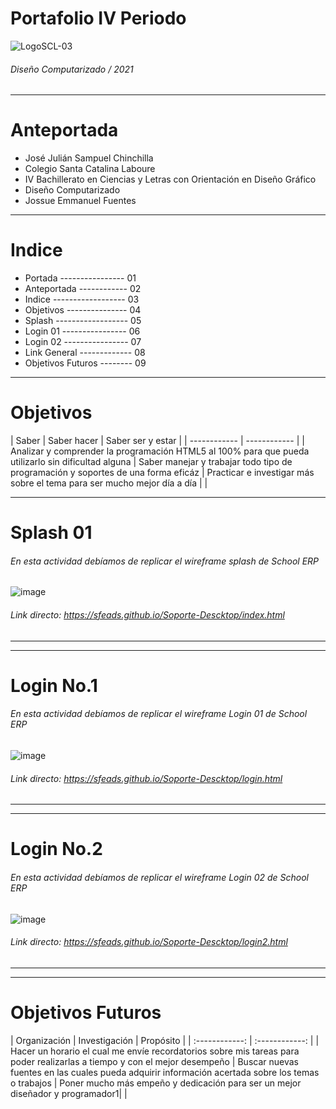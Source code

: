 # Portafolio IV Periodo
![LogoSCL-03](https://user-images.githubusercontent.com/79545684/136442656-028bee53-2960-4980-b905-594f143bfbb2.png)
###### Diseño Computarizado / 2021


------------

# Anteportada
- José Julián Sampuel Chinchilla
- Colegio Santa Catalina Laboure
- IV Bachillerato en Ciencias y Letras con Orientación en Diseño Gráfico
- Diseño Computarizado
- Jossue Emmanuel Fuentes

------------

# Indice

- Portada ---------------- 01
- Anteportada ------------ 02
- Indice ------------------ 03
- Objetivos --------------- 04
- Splash ------------------ 05
- Login 01 ---------------- 06
- Login 02 ---------------- 07
- Link General ------------- 08
- Objetivos Futuros -------- 09


------------

# Objetivos
|  Saber | Saber hacer  | Saber ser y estar |
| ------------ | ------------ |
|  Analizar y comprender la programación HTML5 al 100% para que pueda utilizarlo sin dificultad alguna | Saber manejar y trabajar todo tipo de programación y soportes de una forma eficáz    | Practicar e investigar más sobre el tema para ser mucho mejor día a día | |


------------

# Splash 01

###### En esta actividad debíamos de replicar el wireframe splash de School ERP

![image](https://user-images.githubusercontent.com/79545684/136429544-f128532b-1102-48b7-adf4-9ebccbab3f9c.png)
###### Link directo: https://sfeads.github.io/Soporte-Descktop/index.html


------------


------------

# Login No.1

###### En esta actividad debíamos de replicar el wireframe Login 01 de School ERP


![image](https://user-images.githubusercontent.com/79545684/136429745-b2140ee0-3a45-4f14-8966-05cb09535abb.png)
###### Link directo: https://sfeads.github.io/Soporte-Descktop/login.html

------------


------------

# Login No.2

###### En esta actividad debíamos de replicar el wireframe Login 02 de School ERP

![image](https://user-images.githubusercontent.com/79545684/136431470-58ef703d-60ca-42b2-b3ef-fa049f178b0f.png)
###### Link directo: https://sfeads.github.io/Soporte-Descktop/login2.html

------------


------------

# Objetivos Futuros
| Organización  |  Investigación | Propósito |
| :------------: | :------------: |
| Hacer un horario el cual me envíe recordatorios sobre mis tareas para poder realizarlas a tiempo y con el mejor desempeño  | Buscar nuevas fuentes en las cuales pueda adquirir información acertada sobre los temas o trabajos | Poner mucho más empeño y dedicación para ser un mejor diseñador y programador1| |


